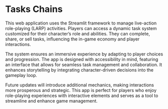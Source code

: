 # Tasks Chains

This web application uses the Streamlit framework to manage live-action role-playing (LARP) activities. Players can access a dynamic task system customized for their character’s role and abilities. They can complete, share, or sell tasks, influencing the in-game economy and player interactions.

The system ensures an immersive experience by adapting to player choices and progression. The app is designed with accessibility in mind, featuring an interface that allows for seamless task management and collaboration. It enhances storytelling by integrating character-driven decisions into the gameplay loop.

Future updates will introduce additional mechanics, making interactions more prosperous and strategic. This app is perfect for players who enjoy role-playing experiences with interactive elements and serves as a tool to streamline and enhance game management.
